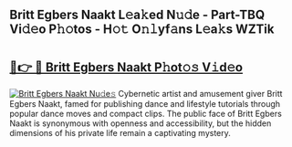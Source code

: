 ## Britt Egbers Naakt L𝚎a𝚔ed N𝚞𝚍e - Part-TBQ Vi𝚍𝚎o P𝚑𝚘tos - H𝚘𝚝 O𝚗𝚕yf𝚊ns L𝚎a𝚔s WZTik

# <h2><a href="http://kfejsuo.oniu.top/?m=Britt+Egbers+Naakt">🔗👉 🔴 Britt Egbers Naakt P𝚑ot𝚘𝚜 V𝚒d𝚎o</a></h2>

[![Britt Egbers Naakt Nu𝚍e𝚜](https://i.imgur.com/0qMVB7G.gif)](http://kfejsuo.oniu.top/?m=Britt+Egbers+Naakt)
Cybernetic artist and amusement giver Britt Egbers Naakt, famed for publishing dance and lifestyle tutorials through popular dance moves and compact clips. The public face of Britt Egbers Naakt is synonymous with openness and accessibility, but the hidden dimensions of his private life remain a captivating mystery.  
